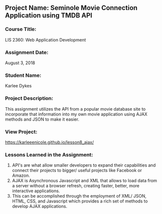 ## Project Name:  Seminole Movie Connection Application using TMDB API

### Course Title:
LIS 2360:  Web Application Development

### Assignment Date:  
August 3, 2018

### Student Name:  
Karlee Dykes

### Project Description:
This assignment utilizes the API from a popular movie database site to incorporate that information into my own movie application using AJAX methods and JSON to make it easier.

### View Project:
https://karleeenicole.github.io/lesson8_ajax/

### Lessons Learned in the Assignment:
1. API's are what allow smaller developers to expand their capabilities and connect their projects to bigger/ useful projects like Facebook or Amazon.
2. AJAX is Asynchronous Javascript and XML that allows to load data from a server without a browser refresh, creating faster, better, more interactive applications.
3. This can be accomplished through the employment of XML/ JSON, HTML, CSS, and Javascript which provides a rich set of methods to develop AJAX applications.